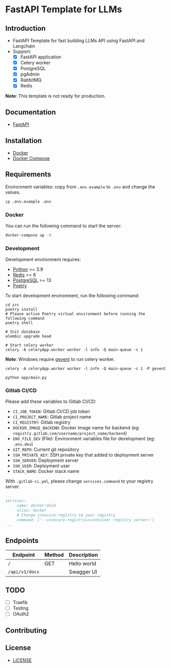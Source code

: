 # FastAPI Template for LLMs

## Introduction

- FastAPI Template for fast building LLMs API using FastAPI and Langchain
- Support:
    - [x] FastAPI application
    - [x] Celery worker
    - [x] PostgreSQL
    - [x] pgAdmin
    - [x] RabbitMQ
    - [x] Redis

**Note**: This template is not ready for production.

## Documentation

- [FastAPI](https://fastapi.tiangolo.com/)

## Installation

- [Docker](https://www.docker.com/)
- [Docker Compose](https://docs.docker.com/compose/)

## Requirements

Environment variables: copy from `.env.example` to `.env` and change the values.
```bash
cp .env.example .env
```

### Docker

You can run the following command to start the server:

```bash
docker-compose up -d
```

### Development

Development environment requires:
- [Python](https://www.python.org/) >= 3.9
- [Redis](https://redis.io/) >= 6
- [PostgreSQL](https://www.postgresql.org/) >= 13
- [Poetry](https://python-poetry.org/)

To start development environment, run the following command:

```shell
cd src
poetry install
# Please active Poetry virtual environment before running the following command
poetry shell
```

```shell
# Init database
alembic upgrade head
```

```shell
# Start celery worker
celery -A celeryApp.worker worker -l info -Q main-queue -c 1
```
**Note**: Windows require [gevent](https://pypi.org/project/gevent/) to run celery worker.
```shell
celery -A celeryApp.worker worker -l info -Q main-queue -c 1 -P gevent
```

```shell
python app/main.py
```

### Gitlab CI/CD
Please add these variables to Gitlab CI/CD:
- `CI_JOB_TOKEN`: Gitlab CI/CD job token
- `CI_PROJECT_NAME`: Gitlab project name
- `CI_REGISTRY`: Gitlab registry
- `DOCKER_IMAGE_BACKEND`: Docker image name for backend (eg: `registry.gitlab.com/username/project_name/backend`)
- `ENV_FILE_DEV` (File): Environment variables file for development (eg: `.env.dev`)
- `GIT_REPO`: Current git repository
- `SSH_PRIVATE_KEY`: SSH private key that added to deployment server
- `SSH_SERVER`: Deployment server
- `SSH_USER`: Deployment user
- `STACK_NAME`: Docker stack name

With `.gitlab-ci.yml`, please change `services.command` to your registry server.
```yaml
...
services:
   - name: docker:dind
     alias: docker
     # Change insecure-registry to your registry
     command: ['--insecure-registry=<container registry server>']
...
```

## Endpoints

| Endpoint       | Method | Description |
|----------------| --- | --- |
| `/`            | GET | Hello world |
| `/api/v1/docs` | | Swagger UI |

## TODO
- [ ] Traefik
- [ ] Testing
- [ ] OAuth2

## Contributing

## License
- [LICENSE](LICENSE)
